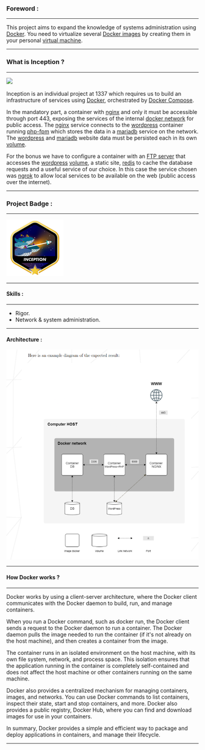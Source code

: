 ### Foreword :

----

This project aims to expand the knowledge of systems administration using [Docker](https://en.wikipedia.org/wiki/Docker_(software)).
You need to virtualize several [Docker images](https://www.techtarget.com/searchitoperations/definition/Docker-image) by creating them in your personal [virtual machine](https://www.vmware.com/topics/glossary/content/virtual-machine.html).

---

### What is Inception ?

---

<img src="./images/docker.png" width="800"/>

Inception is an individual project at 1337 which requires us to build an infrastructure of services using [Docker](https://docs.docker.com/get-started/overview/), orchestrated by [Docker Compose](https://docs.docker.com/compose/).

In the mandatory part, a container with [nginx](https://www.nginx.com/resources/glossary/nginx/) and only it must be accessible through port 443, exposing the services of the internal [docker network](https://docs.docker.com/network/) for public access. The [nginx](https://www.nginx.com/resources/glossary/nginx/) service connects to the [wordpress](https://en.wikipedia.org/wiki/WordPress) container running [php-fpm](https://www.php.net/manual/en/install.fpm.php) which stores the data in a [mariadb](https://en.wikipedia.org/wiki/MariaDB) service on the network. The [wordpress](https://en.wikipedia.org/wiki/WordPress) and [mariadb](https://en.wikipedia.org/wiki/MariaDB) website data must be persisted each in its own [volume](https://docs.docker.com/storage/volumes/).

For the bonus we have to configure a container with an [FTP server](https://en.wikipedia.org/wiki/Vsftpd) that accesses the [wordpress](https://en.wikipedia.org/wiki/WordPress) [volume](https://docs.docker.com/storage/volumes/), a static site, [redis](https://redis.io/) to cache the database requests and a useful service of our choice. In this case the service chosen was [ngrok](https://ngrok.com/) to allow local services to be available on the web (public access over the internet).

---

### Project Badge :

---

<img src="./images/inceptionm.png" width="150" height="150"/>

---

#### Skills :

---

- Rigor.
- Network & system administration.

---

#### Architecture :

</p>
<p align="center">
<img src="./images/architecture" width="800"/>
</p>

---

#### How Docker works ?

---

Docker works by using a client-server architecture, where the Docker client communicates with the Docker daemon to build, run, and manage containers.

When you run a Docker command, such as docker run, the Docker client sends a request to the Docker daemon to run a container. The Docker daemon pulls the image needed to run the container (if it's not already on the host machine), and then creates a container from the image.

The container runs in an isolated environment on the host machine, with its own file system, network, and process space. This isolation ensures that the application running in the container is completely self-contained and does not affect the host machine or other containers running on the same machine.

Docker also provides a centralized mechanism for managing containers, images, and networks. You can use Docker commands to list containers, inspect their state, start and stop containers, and more. Docker also provides a public registry, Docker Hub, where you can find and download images for use in your containers.

In summary, Docker provides a simple and efficient way to package and deploy applications in containers, and manage their lifecycle.

---
